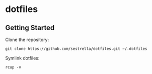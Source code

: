 # dotfiles

## Getting Started

Clone the repository:

```
git clone https://github.com/sestrella/dotfiles.git ~/.dotfiles
```

Symlink dotfiles:

```
rcup -v
```
